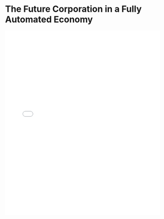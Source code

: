 # The Future Corporation in a Fully Automated Economy

<embed src="The Future Corporation in a Fully Automated Economy.pdf" type="application/pdf" width="100%" height="600px">
